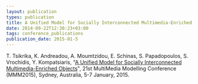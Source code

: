 ```yaml
---
layout: publication
types: publication
title: A Unified Model for Socially Interconnected Multimedia-Enriched Objects
date: 2014-09-22T12:30:23+03:00
tags: conference_publications
publication_date: 2015-01-5
---
```

T. Tsikrika, K. Andreadou, A. Moumtzidou, E. Schinas, S. Papadopoulos, S. Vrochidis, Y. Kompatsiaris, "[A Unified Model for Socially Interconnected Multimedia-Enriched Objects](https://www.researchgate.net/publication/312751506_A_Unified_Model_for_Socially_Interconnected_Multimedia-Enriched_Objects)", 21st MultiMedia Modelling Conference (MMM2015), Sydney, Australia, 5-7 January, 2015.